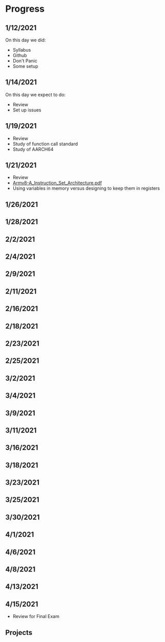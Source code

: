 # Progress

## 1/12/2021

On this day we did:

* Syllabus
* Github
* Don't Panic
* Some setup

## 1/14/2021

On this day we expect to do:

* Review
* Set up issues


## 1/19/2021

* Review
* Study of function call standard
* Study of AARCH64

## 1/21/2021

* Review
* [Armv8-A_Instruction_Set_Architecture.pdf](./reference/Armv8-A_Instruction_Set_Architecture.pdf)
* Using variables in memory versus designing to keep them in registers

## 1/26/2021

## 1/28/2021

## 2/2/2021

## 2/4/2021

## 2/9/2021

## 2/11/2021

## 2/16/2021

## 2/18/2021

## 2/23/2021

## 2/25/2021

## 3/2/2021

## 3/4/2021

## 3/9/2021

## 3/11/2021

## 3/16/2021

## 3/18/2021

## 3/23/2021

## 3/25/2021

## 3/30/2021

## 4/1/2021

## 4/6/2021

## 4/8/2021

## 4/13/2021

## 4/15/2021

* Review for Final Exam

## Projects

